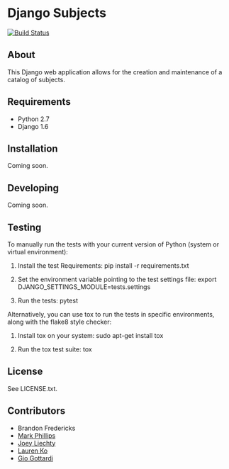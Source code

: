 Django Subjects
===============

[![Build Status](https://travis-ci.org/unt-libraries/django-subjects.svg?branch=master)](https://travis-ci.org/unt-libraries/django-subjects)


About
-----

This Django web application allows for the creation and maintenance of a catalog of subjects.


Requirements
------------

* Python 2.7
* Django 1.6


Installation
------------

Coming soon.


Developing
----------

Coming soon.


Testing
-------

To manually run the tests with your current version of Python (system or virtual environment):

1. Install the test Requirements:
       pip install -r requirements.txt

2. Set the environment variable pointing to the test settings file:
       export DJANGO_SETTINGS_MODULE=tests.settings

3. Run the tests:
       pytest

Alternatively, you can use tox to run the tests in specific environments, along with the flake8 style checker:

1. Install tox on your system:
       sudo apt-get install tox

2. Run the tox test suite:
       tox


License
-------

See LICENSE.txt.


Contributors
------------

* Brandon Fredericks
* [Mark Phillips](https://github.com/vphill)
* [Joey Liechty](https://github.com/yeahdef)
* [Lauren Ko](https://github.com/ldko)
* [Gio Gottardi](https://github.com/somexpert)
